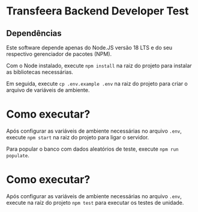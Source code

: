 # Transfeera Backend Developer Test

## Dependências

Este software depende apenas do Node.JS versão 18 LTS e do seu respectivo gerenciador de pacotes (NPM).

Com o Node instalado, execute `npm install` na raiz do projeto para instalar as bibliotecas necessárias.

Em seguida, execute `cp .env.example .env` na raiz do projeto para criar o arquivo de variáveis de ambiente.

# Como executar?

Após configurar as variáveis de ambiente necessárias no arquivo `.env`, execute `npm start` na raiz do projeto para ligar o servidor.

Para popular o banco com dados aleatórios de teste, execute `npm run populate`.

# Como executar?

Após configurar as variáveis de ambiente necessárias no arquivo `.env`, execute na raíz do projeto `npm test` para executar os testes de unidade.
